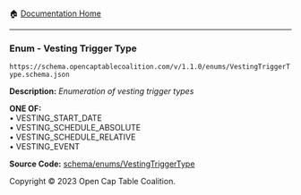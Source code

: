 :house: [Documentation Home](../../../README.md)

---

### Enum - Vesting Trigger Type

`https://schema.opencaptablecoalition.com/v/1.1.0/enums/VestingTriggerType.schema.json`

**Description:** _Enumeration of vesting trigger types_

**ONE OF:**</br>&bull; VESTING_START_DATE </br>&bull; VESTING_SCHEDULE_ABSOLUTE </br>&bull; VESTING_SCHEDULE_RELATIVE </br>&bull; VESTING_EVENT

**Source Code:** [schema/enums/VestingTriggerType](../../../../schema/enums/VestingTriggerType.schema.json)

Copyright © 2023 Open Cap Table Coalition.
